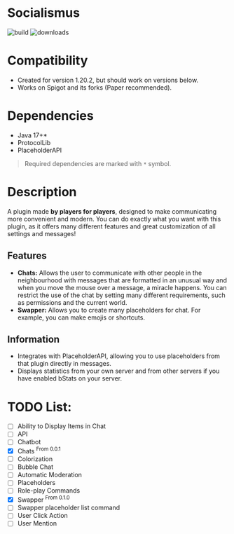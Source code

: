 # Socialismus

![build](https://img.shields.io/github/actions/workflow/status/whereareiam/Socialismus/maven-publish.yml) ![downloads](https://pluginbadges.glitch.me/api/v1/dl/downloads-limegreen.svg?spigot=113119&github=whereareiam%2FSocialismus&style=flat)

# Compatibility

- Created for version 1.20.2, but should work on versions below.
- Works on Spigot and its forks (Paper recommended).

# Dependencies

- Java 17+*
- ProtocolLib
- PlaceholderAPI

> Required dependencies are marked with ```*``` symbol.

# Description

A plugin made **by players for players**, designed to make communicating more convenient and modern. You can do exactly
what
you want with this plugin, as it offers many different features and great customization of all settings and messages!

## Features

- **Chats:** Allows the user to communicate with other people in the neighbourhood with messages that are formatted in
  an unusual way and when you move the mouse over a message, a miracle happens. You can restrict the use of the chat by
  setting many different requirements, such as permissions and the current world.
- **Swapper:** Allows you to create many placeholders for chat. For example, you can make emojis or shortcuts.

## Information

- Integrates with PlaceholderAPI, allowing you to use placeholders from that plugin directly in messages.
- Displays statistics from your own server and from other servers if you have enabled bStats on your server.

# TODO List:

- [ ] Ability to Display Items in Chat
- [ ] API
- [ ] Chatbot
- [x] Chats <sup>From 0.0.1
- [ ] Colorization
- [ ] Bubble Chat
- [ ] Automatic Moderation
- [ ] Placeholders
- [ ] Role-play Commands
- [x] Swapper <sup>From 0.1.0
- [ ] Swapper placeholder list command
- [ ] User Click Action
- [ ] User Mention
